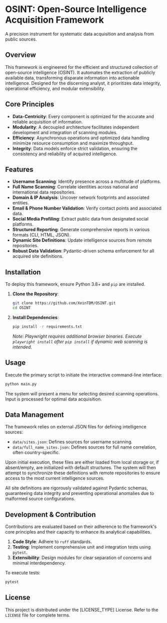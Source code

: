 # OSINT: Open-Source Intelligence Acquisition Framework

A precision instrument for systematic data acquisition and analysis from public sources.

## Overview

This framework is engineered for the efficient and structured collection of open-source intelligence (OSINT). It automates the extraction of publicly available data, transforming disparate information into actionable intelligence. Designed for the discerning analyst, it prioritizes data integrity, operational efficiency, and modular extensibility.

## Core Principles

*   **Data-Centricity**: Every component is optimized for the accurate and reliable acquisition of information.
*   **Modularity**: A decoupled architecture facilitates independent development and integration of scanning modules.
*   **Efficiency**: Asynchronous operations and optimized data handling minimize resource consumption and maximize throughput.
*   **Integrity**: Data models enforce strict validation, ensuring the consistency and reliability of acquired intelligence.

## Features

*   **Username Scanning**: Identify presence across a multitude of platforms.
*   **Full Name Scanning**: Correlate identities across national and international data repositories.
*   **Domain & IP Analysis**: Uncover network footprints and associated entities.
*   **Email & Phone Number Validation**: Verify contact points and associated data.
*   **Social Media Profiling**: Extract public data from designated social platforms.
*   **Structured Reporting**: Generate comprehensive reports in various formats (CLI, HTML, JSON).
*   **Dynamic Site Definitions**: Update intelligence sources from remote repositories.
*   **Robust Data Validation**: Pydantic-driven schema enforcement for all acquired site definitions.

## Installation

To deploy this framework, ensure Python 3.8+ and `pip` are installed.

1.  **Clone the Repository**:
    ```bash
    git clone https://github.com/XeinTDM/OSINT.git
    cd OSINT
    ```
2.  **Install Dependencies**:
    ```bash
    pip install -r requirements.txt
    ```
    *Note: Playwright requires additional browser binaries. Execute `playwright install` after `pip install` if dynamic web scanning is intended.*

## Usage

Execute the primary script to initiate the interactive command-line interface:

```bash
python main.py
```

The system will present a menu for selecting desired scanning operations. Input is processed for optimal data acquisition.

## Data Management

The framework relies on external JSON files for defining intelligence sources:

*   `data/sites.json`: Defines sources for username scanning.
*   `data/full_name_sites.json`: Defines sources for full name correlation, often country-specific.

Upon initial execution, these files are either loaded from local storage or, if absent/empty, are initialized with default structures. The system will then attempt to synchronize these definitions with remote repositories to ensure access to the most current intelligence sources.

All site definitions are rigorously validated against Pydantic schemas, guaranteeing data integrity and preventing operational anomalies due to malformed source configurations.

## Development & Contribution

Contributions are evaluated based on their adherence to the framework's core principles and their capacity to enhance its analytical capabilities.

1.  **Code Style**: Adhere to `ruff` standards.
2.  **Testing**: Implement comprehensive unit and integration tests using `pytest`.
3.  **Extensibility**: Design modules for clear separation of concerns and minimal interdependency.

To execute tests:
```bash
pytest
```

## License

This project is distributed under the [LICENSE_TYPE] License. Refer to the `LICENSE` file for complete terms.
